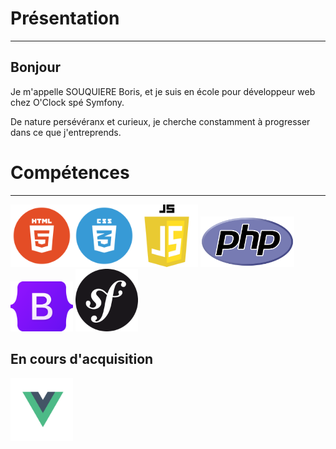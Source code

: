

# Présentation

---

## Bonjour
 
 Je m'appelle SOUQUIERE Boris, et je suis en école pour développeur web chez O'Clock spé Symfony.
 
 De nature persévéranx et curieux, je cherche constamment à progresser dans ce que j'entreprends.

# Compétences

---


<img src="html.png" width="100" height="auto"><img src="css.png" width="100" height="auto"><img src="js-logo.png" width="100" height="auto">
<img src="PHP-logo.svg.png" width="150" height="auto"> <img src="Bootstrap_logo.svg.png" width="100" height="auto" padding-left="200px">
<img src="symfony.svg.png" width="100" height="auto"> 


## En cours d'acquisition

<img src="vue.png" width="100" height="auto">
